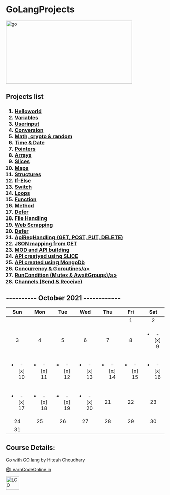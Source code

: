 # GoLangProjects

<a href="#"><img src="https://matob.web.id/news/wp-content/uploads/sites/4/2020/11/go.png" alt="go"  style="width:400px;height:200px;border:0;"/></a>

## Projects list
<h3>
<ol>
 <li><a href="https://github.com/iamkishansharma/GoLangProjects/tree/main/01hello">Helloworld</a></li>
 <li><a href="https://github.com/iamkishansharma/GoLangProjects/tree/main/02variables">Variables</a></li>
 <li><a href="https://github.com/iamkishansharma/GoLangProjects/tree/main/03userinput">Userinput</a></li>
 <li><a href="https://github.com/iamkishansharma/GoLangProjects/tree/main/04typecast">Conversion</a></li>
 <li><a href="https://github.com/iamkishansharma/GoLangProjects/tree/main/05math-crypto-random">Math, crypto & random</a></li>
 <li><a href="https://github.com/iamkishansharma/GoLangProjects/tree/main/06time">Time & Date</a></li>
 <li><a href="https://github.com/iamkishansharma/GoLangProjects/tree/main/07pointers">Pointers</a></li>
 <li><a href="https://github.com/iamkishansharma/GoLangProjects/tree/main/08arrays">Arrays</a></li> <li>
 <a href="https://github.com/iamkishansharma/GoLangProjects/tree/main/09slices">Slices</a></li>
 <li><a href="https://github.com/iamkishansharma/GoLangProjects/tree/main/10maps">Maps</a></li>
 <li><a href="https://github.com/iamkishansharma/GoLangProjects/tree/main/11structures">Structures</a></li>
 <li><a href="https://github.com/iamkishansharma/GoLangProjects/tree/main/12ifelse">If-Else</a></li>
 <li><a href="https://github.com/iamkishansharma/GoLangProjects/tree/main/13switch">Switch</a></li>
 <li><a href="https://github.com/iamkishansharma/GoLangProjects/tree/main/14loops">Loops</a></li>
 <li><a href="https://github.com/iamkishansharma/GoLangProjects/tree/main/15functions">Function</a></li>
 <li><a href="https://github.com/iamkishansharma/GoLangProjects/tree/main/16methods">Method</a></li>
 <li><a href="https://github.com/iamkishansharma/GoLangProjects/tree/main/17defers">Defer</a></li>
 <li><a href="https://github.com/iamkishansharma/GoLangProjects/tree/main/18files">File Handling</a></li>
 <li><a href="https://github.com/iamkishansharma/GoLangProjects/tree/main/19webrequest">Web Scrapping</a></li>
 <li><a href="https://github.com/iamkishansharma/GoLangProjects/tree/main/20urls">Defer</a></li>
 <li><a href="https://github.com/iamkishansharma/GoLangProjects/tree/main/21ApiReqHandling">ApiReqHandling (GET, POST, PUT, DELETE)</a></li>
 <li><a href="https://github.com/iamkishansharma/GoLangProjects/tree/main/22moreAboutJSON">JSON mapping from GET</a></li>
 <li><a href="https://github.com/iamkishansharma/GoLangProjects/tree/main/23modules">MOD and API building</a></li>
 <li><a href="https://github.com/iamkishansharma/GoLangProjects/tree/main/24buildApi">API creatyed using SLICE</a></li>
 <li><a href="https://github.com/iamkishansharma/GoLangProjects/tree/main/25ApiWithMongoDB">API created using MongoDb</a></li>
 
 <li><a href="https://github.com/iamkishansharma/GoLangProjects/tree/main/26goroutines">Concurrency & Goroutines/a></li>
 <li><a href="https://github.com/iamkishansharma/GoLangProjects/tree/main/27mutexAndAwaitGroups">RunCondition (Mutex & AwaitGroups)/a></li>
 <li><a href="https://github.com/iamkishansharma/GoLangProjects/tree/main/28channels">Channels (Send & Receive)</a></li>
</ol>
</h3>

## ---------- October 2021 ------------
|Sun|Mon|Tue|Wed|Thu|Fri|Sat|
|:-:|:-:|:-:|:-:|:-:|:-:|:-:|
||||||1|2|
|3|4|5|6|7|8|<ul><li>- [x] 9</li></ul>|
|<ul><li>- [x] 10</li></ul>|<ul><li>- [x] 11</li></ul>|<ul><li>- [x] 12</li></ul>|<ul><li>- [x] 13</li></ul>|<ul><li>- [x] 14</li></ul>|<ul><li>- [x] 15</li></ul>|<ul><li>- [x] 16</li></ul>|
|<ul><li>- [x] 17</li></ul>|<ul><li>- [x] 18</li></ul>|<ul><li>- [x] 19</li></ul>|<ul><li>- [x] 20</li></ul>|21|22|23|
|24|25|26|27|28|29|30|
|31|


## Course Details:
<a href="https://courses.learncodeonline.in/learn/Go-with-Golang" _blank>Go with GO lang</a> by Hitesh Choudhary</p>
<p><a href="https://web.learncodeonline.in/" _blank>@LearnCodeOnline.in</a></p>
<a href="#"><img src="https://cdn.shopify.com/s/files/1/0260/1143/5093/files/Logo-lco_180x.png" alt="LCO"  style="width:42px;height:42px;border:0;"/></a>
